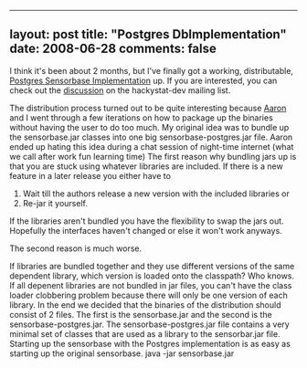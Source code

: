 
---
layout: post
title: "Postgres DbImplementation"
date: 2008-06-28
comments: false
---


I think it's been about 2 months, but I've finally got a working, distributable, [Postgres Sensorbase Implementation][1] up. If you are interested, you can check out the [discussion][2] on the hackystat-dev mailing list.

The distribution process turned out to be quite interesting because [Aaron][3] and I went through a few iterations on how to package up the binaries without having the user to do too much. My original idea was to bundle up the sensorbase.jar classes into one big sensorbase-postgres.jar file. Aaron ended up hating this idea during a chat session of night-time internet (what we call after work fun learning time) The first reason why bundling jars up is that you are stuck using whatever libraries are included. If there is a new feature in a later release you either have to 

1. Wait till the authors release a new version with the included libraries or 
2. Re-jar it yourself. 

If the libraries aren't bundled you have the flexibility to swap the jars out. Hopefully the interfaces haven't changed or else it won't work anyways.

The second reason is much worse. 

If libraries are bundled together and they use different versions of the same dependent library, which 
version is loaded onto the classpath?  Who knows. If all depenent libraries are not bundled in jar files, 
you can't have the class loader clobbering problem because there will only be one version of each library.
In the end we decided that the binaries of the distribution should consist of 2 files. The first is the 
sensorbase.jar and the second is the sensorbase-postgres.jar. The sensorbase-postgres.jar file contains a 
very minimal set of classes that are used as a library to the sensorbar.jar file. Starting up the 
sensorbase with the Postgres implementation is as easy as starting up the original sensorbase. java -jar 
sensorbase.jar


  [1]: http://code.google.com/p/hackystat-sensorbase-postgres/
  [2]: http://groups.google.com/group/hackystat-dev/browse_thread/thread/37d1fa69ec602968
  [3]: http://kagawaa.blogspot.com/
